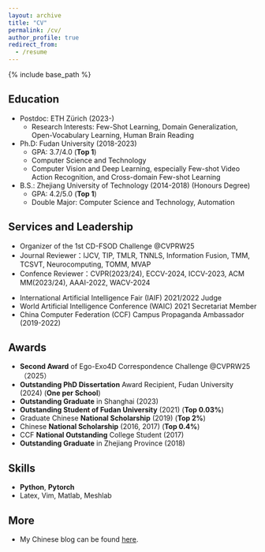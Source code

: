 ```yaml
---
layout: archive
title: "CV"
permalink: /cv/
author_profile: true
redirect_from:
  - /resume
---
```


{% include base_path %}


Education
------
* Postdoc: ETH Zürich (2023-)
  * Research Interests: Few-Shot Learning, Domain Generalization, Open-Vocabulary Learning, Human Brain Reading
* Ph.D: Fudan University (2018-2023)
  * GPA: 3.7/4.0 (<strong>Top 1</strong>)
  * Computer Science and Technology
  * Computer Vision and Deep Learning,  especially Few-shot Video Action Recognition, and Cross-domain Few-shot Learning
* B.S.: Zhejiang University of Technology (2014-2018) (Honours Degree)
  * GPA: 4.2/5.0 (<strong>Top 1</strong>)
  * Double Major: Computer Science and Technology, Automation


Services and Leadership
------
* Organizer of the 1st CD-FSOD Challenge @CVPRW25
* Journal Reviewer：IJCV, TIP, TMLR, TNNLS, Information Fusion, TMM, TCSVT, Neurocomputing, TOMM, MVAP
* Confence Reviewer：CVPR(2023/24), ECCV-2024, ICCV-2023, ACM MM(2023/24), AAAI-2022, WACV-2024
<!-- * AAAI-2022 Program Committee (PC) Member -->
* International Artificial Intelligence Fair (IAIF) 2021/2022 Judge
* World Artificial Intelligence Conference (WAIC) 2021 Secretariat Member
* China Computer Federation (CCF) Campus Propaganda Ambassador (2019-2022)


<!-- Work experience
======
* Summer 2015: Research Assistant
  * Github University
  * Duties included: Tagging issues
  * Supervisor: Professor Git

* Fall 2015: Research Assistant
  * Github University
  * Duties included: Merging pull requests
  * Supervisor: Professor Hub -->


Awards
------
* <strong>Second Award</strong> of Ego-Exo4D Correspondence Challenge @CVPRW25（2025）
* <strong>Outstanding PhD Dissertation</strong> Award Recipient, Fudan University (2024) (<strong>One per School</strong>) 
* <strong>Outstanding Graduate</strong> in Shanghai (2023) 
* <strong>Outstanding Student of Fudan University</strong> (2021) (<strong>Top 0.03%</strong>)
* Graduate Chinese <strong>National Scholarship</strong> (2019) (<strong>Top 2%</strong>)
* Chinese <strong>National Scholarship</strong> (2016, 2017) (<strong>Top 0.4%</strong>)
* CCF <strong>National Outstanding</strong> College Student (2017) 
* <strong>Outstanding Graduate</strong> in Zhejiang Province (2018) 
<!-- * Huawei Fellowship 2020 -->
<!-- * Intel Fellowship 2022 -->

Skills
------
* **Python**, **Pytorch**
* Latex, Vim, Matlab, Meshlab


More
------
* My Chinese blog can be found [here](https://www.jianshu.com/u/b3c66a77e742).


<!-- Publications
======
  <ul>{% for post in site.publications %}
    {% include archive-single-cv.html %}
  {% endfor %}</ul>
  
Talks
======
  <ul>{% for post in site.talks %}
    {% include archive-single-talk-cv.html %}
  {% endfor %}</ul>
  
Teaching
======
  <ul>{% for post in site.teaching %}
    {% include archive-single-cv.html %}
  {% endfor %}</ul> -->
  


